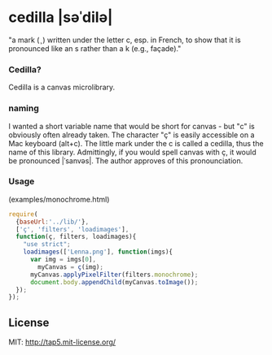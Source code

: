 # cedilla |səˈdilə|

"a mark ( ¸ ) written under the letter c, esp. in French, to show that it is pronounced like an s rather than a k (e.g., façade)."

### Cedilla?

Cedilla is a canvas microlibrary. 

### naming

I wanted a short variable name that would be short for canvas - but "c" is obviously often already taken.
The character "ç" is easily accessible on a Mac keyboard (alt+c). The little mark under the c is called a cedilla, thus the name of this library. 
Admittingly, if you would spell canvas with ç, it would be pronounced |ˈsanvəs|. The author approves of this pronounciation.

### Usage

(examples/monochrome.html)

```javascript
require(
  {baseUrl:'../lib/'},
  ['ç', 'filters', 'loadimages'],
  function(ç, filters, loadimages){
    "use strict";
    loadimages(['Lenna.png'], function(imgs){
      var img = imgs[0], 
        myCanvas = ç(img);
      myCanvas.applyPixelFilter(filters.monochrome);
      document.body.appendChild(myCanvas.toImage());
  });
});
```

## License

MIT: http://tap5.mit-license.org/
